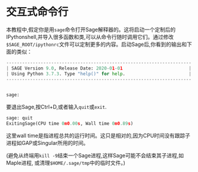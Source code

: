 交互式命令行
==========

本教程中,假定你是用`sage`命令打开Sage解释器的。这将启动一个定制后的IPythonshell,并导入很多函数和类,可以从命令行随时调用它们。通过修改`$SAGE_ROOT/ipythonrc`文件可以定制更多的内容。启动Sage后,你看到的输出和下面的类似：
```py
----------------------------------------------------------------------
| SAGE Version 9.0, Release Date: 2020-01-01                         |
| Using Python 3.7.3. Type "help()" for help.                        |
----------------------------------------------------------------------


sage:
```


要退出Sage,按Ctrl+D,或者输入`quit`或`exit`.
```py
sage: quit
ExitingSage(CPU time 0m0.00s, Wall time 0m0.89s)
```


这里wall time是指进程总共的运行时间。这只是相对的,因为CPU时间没有跟踪子进程如GAP或Singular所用的时间。

(避免从终端用`kill -9`结束一个Sage进程,这样Sage可能不会结束其子进程,如Maple进程, 或清理`$HOME/.sage/tmp`中的临时文件。)